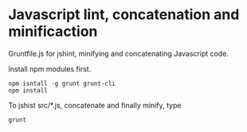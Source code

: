 # Javascript lint, concatenation and minificaction

Gruntfile.js for jshint, minifying and concatenating Javascript code.

Install npm modules first.
```
npm isntall -g grunt grunt-cli
npm install
```

To jshist src/*.js, concatenate and finally minify, type
```
grunt 
```

